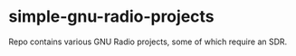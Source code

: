 # simple-gnu-radio-projects
Repo contains various GNU Radio projects, some of which require an SDR.
